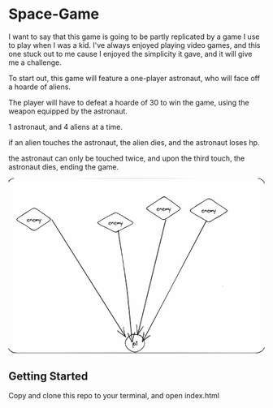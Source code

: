 # Space-Game
I want to say that this game is going to be partly replicated by a game I use to play when I was a kid. I've always enjoyed playing video games, and this one stuck out to me cause I enjoyed the simplicity it gave, and it will give me a challenge. 

To start out, this game will feature a one-player astronaut, who will face off a hoarde of aliens. 

The player will have to defeat a hoarde of 30 to win the game, using the weapon equipped by the astronaut.

1 astronaut, and 4 aliens at a time. 

if an alien touches the astronaut, the alien dies, and the astronaut loses hp.

the astronaut can only be touched twice, and upon the third touch, the astronaut dies, ending the game.



![Excalidraw example](img/Desktop%20Screenshot%202023.04.01%20-%2020.46.20.11.png)

## Getting Started

Copy and clone this repo to your terminal, and open index.html

